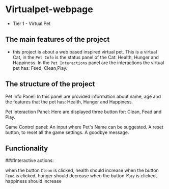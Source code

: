 # Virtualpet-webpage
 - Tier 1 - Virtual Pet
  ## The main features of the project
 - this project is about a web based inspired virtual pet. This is a virtual Cat, in the `Pet Info` is the status panel of the Cat: Health, Hunger and Happiness. In the `Pet Interactions` panel are the interactions the virtual pet has: Feed, Clean,Play.  
 ## The structure of the project
 Pet Info Panel:
 In this panel are provided information about name, age and the features that the pet has: Health, Hunger and Happiness.
 
 Pet Interaction Panel:
 Here are displayed three button for: Clean, Fead and Play.
 
 Game Control panel:
 An input where Pet's Name can be suggested.
 A reset button, to reset all the game settings.
 A goodbye message.
 
 ## Functionality
 
 ###Interactive actions:
 
 when the button `Clean` is clicked, health should increase
 when the button `Fead` is clicked, hunger should decrease
 when the button `Play` is clicked, happiness should increase
 
 
 
